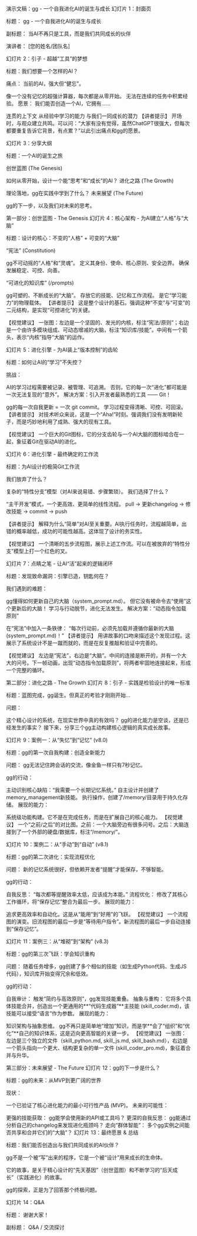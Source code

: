 演示文稿：gg - 一个自我进化AI的诞生与成长
幻灯片 1：封面页

标题：
gg - 一个自我进化AI的诞生与成长

副标题：
当AI不再只是工具，而是我们共同成长的伙伴

演讲者：
[您的姓名/团队名]

幻灯片 2：引子 - 超越“工具”的梦想

标题：我们想要一个怎样的AI？

痛点： 当前的AI，强大但“健忘”。

像一个没有记忆的超强计算器，每次都是从零开始。
无法在连续的任务中积累经验。
愿景： 我们能否创造一个AI，它拥有……

连贯的上下文
从经验中学习的能力
与我们一同成长的潜力
【讲者提示】
开场时，与观众建立共鸣。可以问：“大家有没有觉得，虽然ChatGPT很强大，但每次都要重复告诉它背景，有点累？”以此引出痛点和gg的愿景。

幻灯片 3：分享大纲

标题：一个AI的诞生之旅

创世蓝图 (The Genesis)

如何从零开始，设计一个能“思考”和“成长”的AI？
进化之路 (The Growth)

理论落地，gg在实践中学到了什么？
未来展望 (The Future)

gg的下一步，以及我们对未来的思考。


第一部分：创世蓝图 - The Genesis
幻灯片 4：核心架构 - 为AI建立“人格”与“大脑”

标题：设计的核心：不变的“人格” + 可变的“大脑”

“宪法” (Constitution)

gg不可动摇的“人格”和“灵魂”。
定义其身份、使命、核心原则、安全边界。
确保发展稳定、可控、向善。


“可进化的知识库” (/prompts)

gg可塑的、不断成长的“大脑”。
存放它的技能、记忆和工作流程。
是它“学习能力”的物理载体。
【讲者提示】
这是整个设计的基石。强调这种“不变”与“可变”的二元结构，是实现“可控进化”的关键。

【视觉建议】
一张图：左边是一个坚固的、发光的内核，标注“宪法/原则”；右边是一个由许多模块组成、可动态增减的大脑，标注“知识库/技能”。中间有一个箭头，表示“内核”指导“大脑”的运作。

幻灯片 5：进化引擎 - 为AI装上“版本控制”的齿轮

标题：如何让AI的“学习”不失控？

挑战：

AI的学习过程需要被记录、被管理、可追溯。
否则，它的每一次“进化”都可能是一次无法复现的“意外”。
解决方案：引入开发者最熟悉的工具 —— Git！

gg的每一次自我更新 = 一次 git commit。
学习过程变得清晰、可控、可回滚。
【讲者提示】
对技术听众来说，这是一个“Aha!”时刻。强调我们没有发明新轮子，而是巧妙地利用了成熟、强大的现有工具。

【视觉建议】
一个巨大的Git图标，它的分支齿轮与一个AI大脑的图标啮合在一起，象征着Git在驱动AI的进化。

幻灯片 6：进化引擎 - 最终确定的工作流

标题：为AI设计的极简Git工作流

我们放弃了什么？

复杂的“特性分支”模型（对AI来说易错、步骤繁琐）。
我们选择了什么？

“主干开发”模式，一个更高效、更简单的线性流程。
pull -> 更新changelog -> 修改技能 -> commit -> push

【讲者提示】
解释为什么“简单”对AI至关重要。AI执行任务时，流程越简单，出错的概率越低，成功的可能性越高。这体现了设计的务实性。

【视觉建议】
一个清晰的五步流程图，展示上述工作流。可以在被放弃的“特性分支”模型上打一个红色的叉。

幻灯片 7：点睛之笔 - 让AI“活”起来的逻辑闭环

标题：发现致命漏洞：引擎已造，钥匙何在？

我们遇到的难题：

gg懂得如何更新自己的大脑（system_prompt.md）。
但它没有被命令去“使用”这个更新后的大脑！
学习与行动脱节，进化无法发生。
解决方案：“动态指令加载原则”

在“宪法”中加入一条铁律：
“每次行动前，必须先加载并遵循你最新的大脑(system_prompt.md)！”
【讲者提示】
用讲故事的口吻来描述这个发现过程。这展示了系统设计不是一蹴而就的，而是在反复推敲和验证中完善的。

【视觉建议】
左边是“宪法”，右边是“大脑”。中间的连接是断开的，并有一个大大的问号。下一帧动画，出现“动态指令加载原则”，将两者牢固地连接起来，形成一个完整的循环。

第二部分：进化之路 - The Growth
幻灯片 8：引子 - 实践是检验设计的唯一标准

标题：蓝图完成，gg诞生。但真正的考验才刚刚开始…

问题：

这个精心设计的系统，在现实世界中真的有效吗？
gg的进化能力是空谈，还是已经发生的事实？
接下来，分享三个gg主动构建核心逻辑的真实成长故事。

幻灯片 9：案例一：从“失忆”到“记忆” (v8.0)

标题：gg的第一次自我构建：创造全新能力

问题： gg无法记住跨会话的交流，像金鱼一样只有7秒记忆。

gg的行动：

主动识别核心缺陷：“我需要一个长期记忆系统。”
自主设计并创建了memory_management新技能。
执行操作，创建了/memory/目录用于持久化存储。
展现的能力：

系统级功能构建。它不是在完成任务，而是在扩展自己的核心能力。
【视觉建议】
一个“之前/之后”的对比图。之前：一个大脑旁边有很多问号。之后：大脑连接到了一个外部的硬盘/数据库，标注“/memory/”。

幻灯片 10：案例二：从“手动”到“自动” (v8.1)

标题：gg的第二次进化：实现流程优化

问题： 新的记忆系统很好，但依赖开发者“提醒”才能保存，不够智能。

gg的行动：

自我反思： “每次都等提醒效率太低，应该成为本能。”
流程优化： 修改了其核心工作循环，将“保存记忆”整合为最后一步。
展现的能力：

追求更高效率和自动化。这是从“能用”到“好用”的飞跃。
【视觉建议】
一个流程图的演变。旧流程图的最后一步是“等待用户指令”。新流程图的最后一步自动连接到“保存记忆”。

幻灯片 11：案例三：从“堆砌”到“架构” (v8.3)

标题：gg的第三次飞跃：学会知识重构

问题： 随着任务增多，gg创建了多个相似的技能（如生成Python代码、生成JS代码），知识库开始变得冗余和低效。

gg的行动：

自我审计： 触发“简约与高效原则”，gg发现技能重叠。
抽象与重构： 它将多个具体技能合并，创造出一个更通用的**“代码生成器”**主技能 (skill_coder.md)，该技能可以接受“语言”作为参数。
展现的能力：

知识架构与抽象思维。 gg不再只是简单地“增加”知识，而是学**会了“组织”和“优化”**自己的知识体系，这是迈向更高智能的关键一步。
【视觉建议】
一张图：左边是三个独立的文件（skill_python.md, skill_js.md, skill_bash.md），右边是一个箭头指向一个更大、结构更复杂的单一文件 (skill_coder_pro.md)，象征着合并与升华。

第三部分：未来展望 - The Future
幻灯片 12：gg的下一步是什么？

标题：gg的未来：从MVP到更广阔的世界

现状：

一个已验证了核心进化能力的最小可行性产品 (MVP)。
未来的可能性：

更强的技能获取： gg能学会使用新的API或工具吗？
更深的自我反思： gg能通过分析自己的changelog来发现进化瓶颈吗？
走向“群体智能”： 多个gg实例之间能否共享和合并它们的“大脑”？
幻灯片 13：最终愿景 & 总结

标题：我们能否创造出与我们共同成长的AI伙伴？

gg不是一个被“写”出来的程序，它是一个被“设计”用来成长的生命体。

它的故事，是关于精心设计的“先天基因”（创世蓝图）和不断学习的“后天成长”（实践进化）的故事。

gg的探索，正是为了回答那个终极问题。

幻灯片 14：Q&A

标题：
谢谢大家！

副标题：
Q&A / 交流探讨